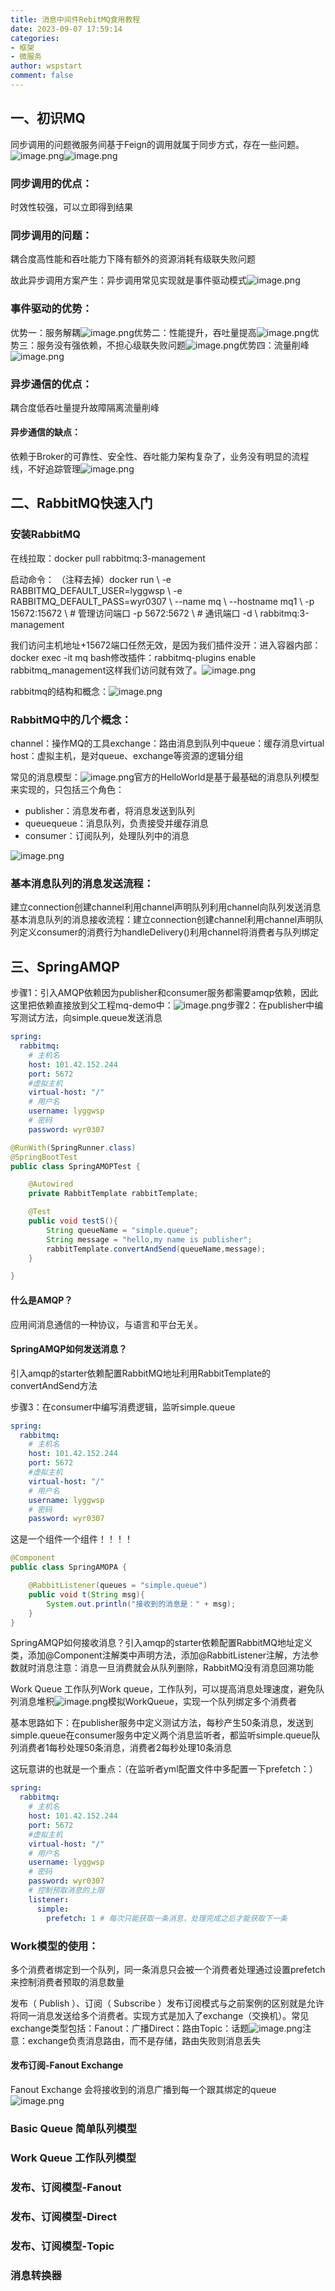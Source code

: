```yaml
---
title: 消息中间件RebitMQ食用教程
date: 2023-09-07 17:59:14
categories:
- 框架
- 微服务
author: wspstart
comment: false
---
```



## 一、初识MQ
同步调用的问题微服务间基于Feign的调用就属于同步方式，存在一些问题。![image.png](https://cdn.jsdelivr.net/gh/zrgzs/images@main/images/20230907220922.jpg)![image.png](https://cdn.jsdelivr.net/gh/zrgzs/images@main/images/20230907220926.jpg)

### 同步调用的优点：
时效性较强，可以立即得到结果

### 同步调用的问题：
耦合度高性能和吞吐能力下降有额外的资源消耗有级联失败问题

故此异步调用方案产生：异步调用常见实现就是事件驱动模式![image.png](https://cdn.jsdelivr.net/gh/zrgzs/images@main/images/20230907220931.jpg)

### 事件驱动的优势：
优势一：服务解耦![image.png](https://cdn.jsdelivr.net/gh/zrgzs/images@main/images/20230907220936.jpg)优势二：性能提升，吞吐量提高![image.png](https://cdn.jsdelivr.net/gh/zrgzs/images@main/images/20230907220940.jpg)优势三：服务没有强依赖，不担心级联失败问题![image.png](https://cdn.jsdelivr.net/gh/zrgzs/images@main/images/20230907220944.jpg)优势四：流量削峰![image.png](https://cdn.jsdelivr.net/gh/zrgzs/images@main/images/20230907220949.jpg)

### 异步通信的优点：
耦合度低吞吐量提升故障隔离流量削峰

#### 异步通信的缺点：
依赖于Broker的可靠性、安全性、吞吐能力架构复杂了，业务没有明显的流程线，不好追踪管理![image.png](https://cdn.jsdelivr.net/gh/zrgzs/images@main/images/20230907220953.jpg)		

## 二、RabbitMQ快速入门

### 安装RabbitMQ
在线拉取：docker pull rabbitmq:3-management

启动命令： （注释去掉）docker run \ -e RABBITMQ_DEFAULT_USER=lyggwsp \ -e RABBITMQ_DEFAULT_PASS=wyr0307 \ --name mq \ --hostname mq1 \ -p 15672:15672 \  # 管理访问端口 -p 5672:5672 \  # 通讯端口 -d \ rabbitmq:3-management

我们访问主机地址+15672端口任然无效，是因为我们插件没开：进入容器内部：docker exec -it mq bash修改插件：rabbitmq-plugins enable rabbitmq_management这样我们访问就有效了。![image.png](https://cdn.jsdelivr.net/gh/zrgzs/images@main/images/20230907220957.jpg)

rabbitmq的结构和概念：![image.png](https://cdn.jsdelivr.net/gh/zrgzs/images@main/images/20230907221001.jpg)

### RabbitMQ中的几个概念：
channel：操作MQ的工具exchange：路由消息到队列中queue：缓存消息virtual host：虚拟主机，是对queue、exchange等资源的逻辑分组

常见的消息模型：![image.png](https://cdn.jsdelivr.net/gh/zrgzs/images@main/images/20230907221005.jpg)官方的HelloWorld是基于最基础的消息队列模型来实现的，只包括三个角色：

- publisher：消息发布者，将消息发送到队列
- queuequeue：消息队列，负责接受并缓存消息
- consumer：订阅队列，处理队列中的消息

![image.png](https://cdn.jsdelivr.net/gh/zrgzs/images@main/images/20230907221009.jpg)


### 基本消息队列的消息发送流程：
建立connection创建channel利用channel声明队列利用channel向队列发送消息基本消息队列的消息接收流程：建立connection创建channel利用channel声明队列定义consumer的消费行为handleDelivery()利用channel将消费者与队列绑定

## 三、SpringAMQP
步骤1：引入AMQP依赖因为publisher和consumer服务都需要amqp依赖，因此这里把依赖直接放到父工程mq-demo中：![image.png](https://cdn.jsdelivr.net/gh/zrgzs/images@main/images/20230907221013.jpg)步骤2：在publisher中编写测试方法，向simple.queue发送消息
```yaml
spring:
  rabbitmq:
    # 主机名
    host: 101.42.152.244
    port: 5672
    #虚拟主机
    virtual-host: "/"
    # 用户名
    username: lyggwsp
    # 密码
    password: wyr0307
```

```java
@RunWith(SpringRunner.class)
@SpringBootTest
public class SpringAMOPTest {

    @Autowired
    private RabbitTemplate rabbitTemplate;

    @Test
    public void testS(){
        String queueName = "simple.queue";
        String message = "hello,my name is publisher";
        rabbitTemplate.convertAndSend(queueName,message);
    }

}

```


#### 什么是AMQP？
应用间消息通信的一种协议，与语言和平台无关。

#### SpringAMQP如何发送消息？
引入amqp的starter依赖配置RabbitMQ地址利用RabbitTemplate的convertAndSend方法

步骤3：在consumer中编写消费逻辑，监听simple.queue

```yaml
spring:
  rabbitmq:
    # 主机名
    host: 101.42.152.244
    port: 5672
    #虚拟主机
    virtual-host: "/"
    # 用户名
    username: lyggwsp
    # 密码
    password: wyr0307
```
这是一个组件一个组件！！！！
```java
@Component
public class SpringAMOPA {

    @RabbitListener(queues = "simple.queue")
    public void t(String msg){
        System.out.println("接收到的消息是：" + msg);
    }
}	
```

SpringAMQP如何接收消息？引入amqp的starter依赖配置RabbitMQ地址定义类，添加@Component注解类中声明方法，添加@RabbitListener注解，方法参数就时消息注意：消息一旦消费就会从队列删除，RabbitMQ没有消息回溯功能

Work Queue 工作队列Work queue，工作队列，可以提高消息处理速度，避免队列消息堆积![image.png](https://cdn.jsdelivr.net/gh/zrgzs/images@main/images/20230907221016.jpg)模拟WorkQueue，实现一个队列绑定多个消费者

基本思路如下：在publisher服务中定义测试方法，每秒产生50条消息，发送到simple.queue在consumer服务中定义两个消息监听者，都监听simple.queue队列消费者1每秒处理50条消息，消费者2每秒处理10条消息

这玩意讲的也就是一个重点：（在监听者yml配置文件中多配置一下prefetch：）
```yaml
spring:
  rabbitmq:
    # 主机名
    host: 101.42.152.244
    port: 5672
    #虚拟主机
    virtual-host: "/"
    # 用户名
    username: lyggwsp
    # 密码
    password: wyr0307
    # 控制预取消息的上限
    listener:
      simple:
        prefetch: 1 # 每次只能获取一条消息，处理完成之后才能获取下一条
```

### Work模型的使用：
多个消费者绑定到一个队列，同一条消息只会被一个消费者处理通过设置prefetch来控制消费者预取的消息数量

发布（ Publish ）、订阅（ Subscribe ）发布订阅模式与之前案例的区别就是允许将同一消息发送给多个消费者。实现方式是加入了exchange（交换机）。常见exchange类型包括：Fanout：广播Direct：路由Topic：话题![image.png](https://cdn.jsdelivr.net/gh/zrgzs/images@main/images/20230907221020.jpg)注意：exchange负责消息路由，而不是存储，路由失败则消息丢失


#### 发布订阅-Fanout Exchange
Fanout Exchange 会将接收到的消息广播到每一个跟其绑定的queue![image.png](https://cdn.jsdelivr.net/gh/zrgzs/images@main/images/20230907221024.jpg)

### Basic Queue 简单队列模型

### Work Queue 工作队列模型

### 发布、订阅模型-Fanout

### 发布、订阅模型-Direct

### 发布、订阅模型-Topic

### 消息转换器

